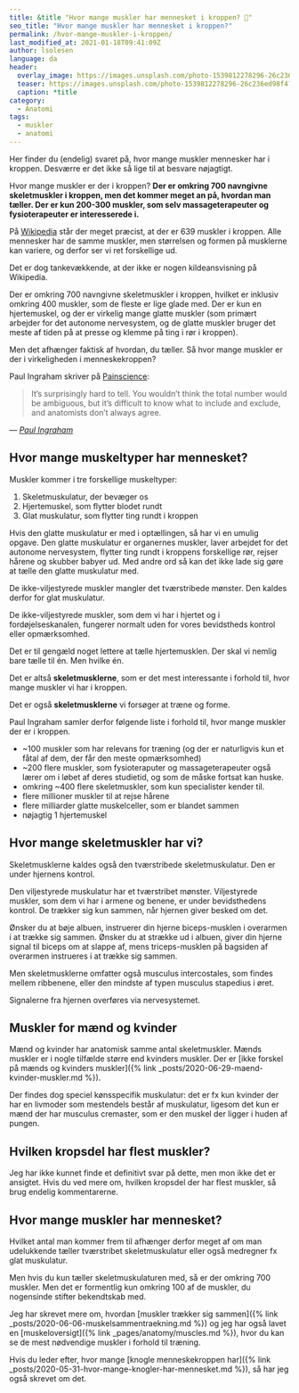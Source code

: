 ```yaml
---
title: &title "Hvor mange muskler har mennesket i kroppen? 💪"
seo_title: "Hvor mange muskler har mennesket i kroppen?"
permalink: /hvor-mange-muskler-i-kroppen/
last_modified_at: 2021-01-18T09:41:09Z
author: lsolesen
language: da
header:
  overlay_image: https://images.unsplash.com/photo-1539812278296-26c236ed98f4?ixid=MXwxMjA3fDB8MHxzZWFyY2h8NDR8fGFuYXRvbXl8ZW58MHx8MHw%3D&ixlib=rb-1.2.1&auto=format&fit=crop&w=1900&q=5
  teaser: https://images.unsplash.com/photo-1539812278296-26c236ed98f4?ixid=MXwxMjA3fDB8MHxzZWFyY2h8NDR8fGFuYXRvbXl8ZW58MHx8MHw%3D&ixlib=rb-1.2.1&auto=format&fit=crop&w=400&q=5
  caption: *title
category:
  - Anatomi
tags:
  - muskler
  - anatomi
---
```


Her finder du (endelig) svaret på, hvor mange muskler mennesker har i kroppen. Desværre er det ikke så lige til at besvare nøjagtigt.

Hvor mange muskler er der i kroppen? **Der er omkring 700 navngivne skeletmuskler i kroppen, men det kommer meget an på, hvordan man tæller. Der er kun 200-300 muskler, som selv massageterapeuter og fysioterapeuter er interesserede i.**

På [Wikipedia](https://da.wikipedia.org/wiki/Krop) står der meget præcist, at der er 639 muskler i kroppen. Alle mennesker har de samme muskler, men størrelsen og formen på musklerne kan variere, og derfor ser vi ret forskellige ud.

Det er dog tankevækkende, at der ikke er nogen kildeansvisning på Wikipedia.

Der er omkring 700 navngivne skeletmuskler i kroppen, hvilket er inklusiv omkring 400 muskler, som de fleste er lige glade med. Der er kun en hjertemuskel, og der er virkelig mange glatte muskler (som primært arbejder for det autonome nervesystem, og de glatte muskler bruger det meste af tiden på at presse og klemme på ting i rør i kroppen).

Men det afhænger faktisk af hvordan, du tæller. Så hvor mange muskler er der i virkeligheden i menneskekroppen?

Paul Ingraham skriver på [Painscience](https://www.painscience.com/articles/how-many-muscles.php):

> It’s surprisingly hard to tell. You wouldn’t think the total number would be ambiguous, but it’s difficult to know what to include and exclude, and anatomists don’t always agree.

— <cite>[Paul Ingraham](https://www.painscience.com/articles/how-many-muscles.php)</cite>

## Hvor mange muskeltyper har mennesket?

Muskler kommer i tre forskellige muskeltyper:

1. Skeletmuskulatur, der bevæger os
2. Hjertemuskel, som flytter blodet rundt
3. Glat muskulatur, som flytter ting rundt i kroppen

Hvis den glatte muskulatur er med i optællingen, så har vi en umulig opgave. Den glatte muskulatur er organernes muskler, laver arbejdet for det autonome nervesystem, flytter ting rundt i kroppens forskellige rør, rejser hårene og skubber babyer ud. Med andre ord så kan det ikke lade sig gøre at tælle den glatte muskulatur med.

De ikke-viljestyrede muskler mangler det tværstribede mønster. Den kaldes derfor for glat muskulatur.

De ikke-viljestyrede muskler, som dem vi har i hjertet og i fordøjelseskanalen, fungerer normalt uden for vores bevidstheds kontrol eller opmærksomhed.

Det er til gengæld noget lettere at tælle hjertemusklen. Der skal vi nemlig bare tælle til én. Men hvilke én.

Det er altså **skeletmusklerne**, som er det mest interessante i forhold til, hvor mange muskler vi har i kroppen.

Det er også **skeletmusklerne** vi forsøger at træne og forme.

Paul Ingraham samler derfor følgende liste i forhold til, hvor mange muskler der er i kroppen.

- ~100 muskler som har relevans for træning (og der er naturligvis kun et fåtal af dem, der får den meste opmærksomhed)
- ~200 flere muskler, som fysioteraputer og massageterapeuter også lærer om i løbet af deres studietid, og som de måske fortsat kan huske.
- omkring ~400 flere skeletmuskler, som kun specialister kender til.
- flere millioner muskler til at rejse hårene
- flere milliarder glatte muskelceller, som er blandet sammen
- nøjagtig 1 hjertemuskel

## Hvor mange skeletmuskler har vi?

Skeletmusklerne kaldes også den tværstribede skeletmuskulatur. Den er under hjernens kontrol. 

Den viljestyrede muskulatur har et tværstribet mønster. Viljestyrede muskler, som dem vi har i armene og benene, er under bevidsthedens kontrol. De trækker sig kun sammen, når hjernen giver besked om det.

Ønsker du at bøje albuen, instruerer din hjerne biceps-musklen i overarmen i at trække sig sammen. Ønsker du at strække ud i albuen, giver din hjerne signal til biceps om at slappe af, mens triceps-musklen på bagsiden af overarmen instrueres i at trække sig sammen.

Men skeletmusklerne omfatter også musculus intercostales, som findes mellem ribbenene, eller den mindste af typen musculus stapedius i øret.

Signalerne fra hjernen overføres via nervesystemet.

## Muskler for mænd og kvinder

Mænd og kvinder har anatomisk samme antal skeletmuskler. Mænds muskler er i nogle tilfælde større end kvinders muskler. Der er [ikke forskel på mænds og kvinders muskler]({% link _posts/2020-06-29-maend-kvinder-muskler.md %}).

Der findes dog speciel kønsspecifik muskulatur: det er fx kun kvinder der har en livmoder som mestendels består af muskulatur, ligesom det kun er mænd der har musculus cremaster, som er den muskel der ligger i huden af pungen.

## Hvilken kropsdel har flest muskler?

Jeg har ikke kunnet finde et definitivt svar på dette, men mon ikke det er ansigtet. Hvis du ved mere om, hvilken kropsdel der har flest muskler, så brug endelig kommentarerne.

## Hvor mange muskler har mennesket?

Hvilket antal man kommer frem til afhænger derfor meget af om man udelukkende tæller tværstribet skeletmuskulatur eller også medregner fx glat muskulatur.

Men hvis du kun tæller skeletmuskulaturen med, så er der omkring 700 muskler. Men det er formentlig kun omkring 100 af de muskler, du nogensinde stifter bekendtskab med.

Jeg har skrevet mere om, hvordan [muskler trækker sig sammen]({% link _posts/2020-06-06-muskelsammentraekning.md %}) og jeg har også lavet en [muskeloversigt]({% link _pages/anatomy/muscles.md %}), hvor du kan se de mest nødvendige muskler i forhold til træning.

Hvis du leder efter, hvor mange [knogle menneskekroppen har]({% link _posts/2020-05-31-hvor-mange-knogler-har-mennesket.md %}), så har jeg også skrevet om det.
